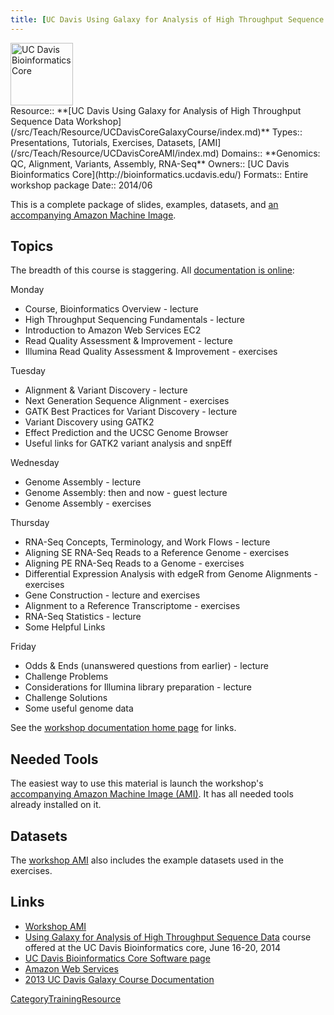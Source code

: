 ```yaml
---
title: [UC Davis Using Galaxy for Analysis of High Throughput Sequence Data Workshop](http://training.bioinformatics.ucdavis.edu/docs/2014/06/june-2014-workshop/)
---
```

<div class='center'>
<a href='http://bioinformatics.ucdavis.edu/'><img src="/src/images/Logos/UCDavisGenomeCenter.png" alt="UC Davis Bioinformatics Core" height="100" /></a>
</div>



<div class='deploymentbox'>
 Resource:: **[UC Davis Using Galaxy for Analysis of High Throughput Sequence Data Workshop](/src/Teach/Resource/UCDavisCoreGalaxyCourse/index.md)**
 Types:: Presentations, Tutorials, Exercises, Datasets, [AMI](/src/Teach/Resource/UCDavisCoreAMI/index.md)
 Domains:: **Genomics: QC, Alignment, Variants, Assembly, RNA-Seq**
 Owners:: [UC Davis Bioinformatics Core](http://bioinformatics.ucdavis.edu/)
 Formats:: Entire workshop package
 Date:: 2014/06
</div>

This is a complete package of slides, examples, datasets, and [an accompanying Amazon Machine Image](/src/Teach/Resource/UCDavisCoreAMI/index.md).  

## Topics

The breadth of this course is staggering.  All [documentation is online](http://training.bioinformatics.ucdavis.edu/docs/2014/06/june-2014-workshop/):

Monday
* Course, Bioinformatics Overview - lecture
* High Throughput Sequencing Fundamentals - lecture
* Introduction to Amazon Web Services EC2
* Read Quality Assessment & Improvement - lecture
* Illumina Read Quality Assessment & Improvement - exercises

Tuesday
* Alignment & Variant Discovery - lecture
* Next Generation Sequence Alignment - exercises
* GATK Best Practices for Variant Discovery - lecture
* Variant Discovery using GATK2
* Effect Prediction and the UCSC Genome Browser
* Useful links for GATK2 variant analysis and snpEff

Wednesday
* Genome Assembly - lecture
* Genome Assembly: then and now - guest lecture
* Genome Assembly - exercises

Thursday
* RNA-Seq Concepts, Terminology, and Work Flows - lecture
* Aligning SE RNA-Seq Reads to a Reference Genome - exercises
* Aligning PE RNA-Seq Reads to a Genome - exercises
* Differential Expression Analysis with edgeR from Genome Alignments - exercises
* Gene Construction - lecture and exercises
* Alignment to a Reference Transcriptome - exercises
* RNA-Seq Statistics - lecture
* Some Helpful Links

Friday
* Odds & Ends (unanswered questions from earlier) - lecture
* Challenge Problems
* Considerations for Illumina library preparation - lecture
* Challenge Solutions
* Some useful genome data

See the [workshop documentation home page](http://training.bioinformatics.ucdavis.edu/docs/2014/06/june-2014-workshop/) for links.


## Needed Tools

The easiest way to use this material is launch the workshop's [accompanying Amazon Machine Image (AMI)](/src/Teach/Resource/UCDavisCoreAMI/index.md).  It has all needed tools already installed on it.

## Datasets

The [workshop AMI](/src/Teach/Resource/UCDavisCoreAMI/index.md) also includes the example datasets used in the exercises. 

## Links

* [Workshop AMI](/src/Teach/Resource/UCDavisCoreAMI/index.md)
* [Using Galaxy for Analysis of High Throughput Sequence Data](http://training.bioinformatics.ucdavis.edu/2014/02/13/using-galaxy-for-analysis-of-high-throughput-sequence-data-june-16-20-2014/) course offered at the UC Davis Bioinformatics core, June 16-20, 2014
* [UC Davis Bioinformatics Core Software page](http://bioinformatics.ucdavis.edu/software/)
* [Amazon Web Services](http://aws.amazon.com/)
* [2013 UC Davis Galaxy Course Documentation](http://training.bioinformatics.ucdavis.edu/docs/2013/09/short-course-2013/)

[CategoryTrainingResource](/src/CategoryTrainingResource/index.md)
